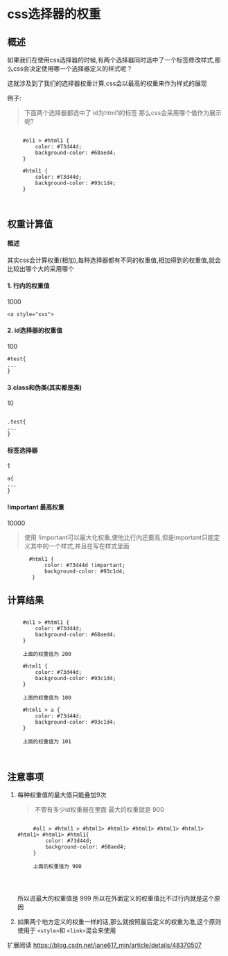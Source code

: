 # css选择器的权重

## 概述

如果我们在使用css选择器的时候,有两个选择器同时选中了一个标签修改样式,那么css会决定使用哪一个选择器定义的样式呢？

这就涉及到了我们的选择器权重计算,css会以最高的权重来作为样式的展现

例子:

>下面两个选择器都选中了 id为html1的标签 那么css会采用哪个值作为展示呢?
  
   ```

        #ol1 > #html1 {
            color: #73d44d;
            background-color: #68aed4;
        }

        #html1 {
            color: #73d44d;
            background-color: #93c1d4;
        }

    
   ```


## 权重计算值

#### 概述

其实css会计算权重(相加),每种选择器都有不同的权重值,相加得到的权重值,就会比较出哪个大的采用哪个

#### 1. 行内的权重值

1000

```
<a style="xxx">
```

#### 2. id选择器的权重值

100

```
#test{
...
}
```

#### 3.class和伪类(其实都是类)

10

```

.test{
...
}

```

#### 标签选择器

1

```
a{
...
}
```

#### !important 最高权重

10000

>使用 !important可以最大化权重,使他比行内还要高,但是important只能定义其中的一个样式,并且在写在样式里面
```
       #html1 {
            color: #73d44d !important;
            background-color: #93c1d4;
        }
```

## 计算结果

   ```

        #ol1 > #html1 {
            color: #73d44d;
            background-color: #68aed4;
        }
        
        上面的权重值为 200

        #html1 {
            color: #73d44d;
            background-color: #93c1d4;
        }
        
        上面的权重值为 100
        
        #html1 > a {
            color: #73d44d;
            background-color: #93c1d4;
        }
        
        上面的权重值为 101

    
   ```

## 注意事项

1. 每种权重值的最大值只能叠加9次

	>不管有多少id权重器在里面 最大的权重就是 900

   ```

        #ol1 > #html1 > #html1> #html1> #html1> #html1> #html1> #html1> #html1> #html1{
            color: #73d44d;
            background-color: #68aed4;
        }
        
        上面的权重值为 900


    
   ```
   
   所以说最大的权重值是 999 所以在外面定义的权重值比不过行内就是这个原因
   
2. 如果两个地方定义的权重一样的话,那么就按照最后定义的权重为准,这个原则使用于 ```<style>```和 ```<link>```混合来使用



扩展阅读 https://blog.csdn.net/jane617_min/article/details/48370507